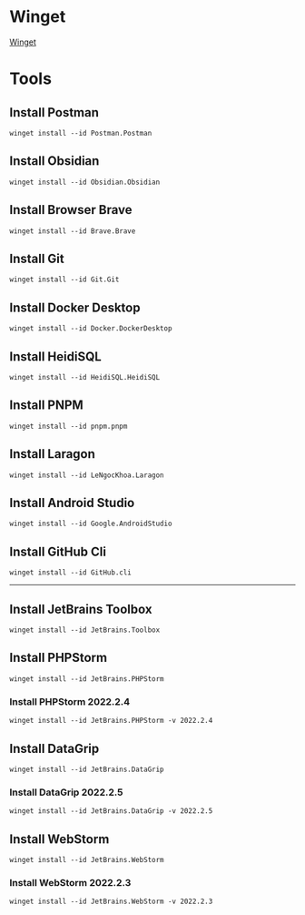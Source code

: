 # Winget
[Winget](https://winget.run/)

# Tools

## Install Postman
```
winget install --id Postman.Postman
```

## Install Obsidian
```
winget install --id Obsidian.Obsidian
```

## Install Browser Brave
```
winget install --id Brave.Brave
```

## Install Git
```
winget install --id Git.Git
```

## Install Docker Desktop
```
winget install --id Docker.DockerDesktop
```

## Install HeidiSQL
```
winget install --id HeidiSQL.HeidiSQL
```

## Install PNPM
```
winget install --id pnpm.pnpm
```

## Install Laragon
```
winget install --id LeNgocKhoa.Laragon
```

## Install Android Studio
```
winget install --id Google.AndroidStudio
```

## Install GitHub Cli
```
winget install --id GitHub.cli
```

---

## Install JetBrains Toolbox
```
winget install --id JetBrains.Toolbox
```

## Install PHPStorm
```
winget install --id JetBrains.PHPStorm
```

### Install PHPStorm 2022.2.4
```
winget install --id JetBrains.PHPStorm -v 2022.2.4
```

## Install DataGrip
```
winget install --id JetBrains.DataGrip
```

### Install DataGrip 2022.2.5
```
winget install --id JetBrains.DataGrip -v 2022.2.5
```

## Install WebStorm
```
winget install --id JetBrains.WebStorm
```

### Install WebStorm 2022.2.3
```
winget install --id JetBrains.WebStorm -v 2022.2.3
```
